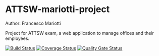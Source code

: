 # ATTSW-mariotti-project
Author: Francesco Mariotti

Project for ATTSW exam, a web application to manage offices and their employees.

[![Build Status](https://travis-ci.com/FrancescoMariotti/ATTSW-mariotti-project.svg?branch=master)](https://travis-ci.com/FrancescoMariotti/ATTSW-mariotti-project)
[![Coverage Status](https://coveralls.io/repos/github/FrancescoMariotti/ATTSW-mariotti-project/badge.svg)](https://coveralls.io/github/FrancescoMariotti/ATTSW-mariotti-project)
[![Quality Gate Status](https://sonarcloud.io/api/project_badges/measure?project=com.mariotti%3Amariotti-project&metric=alert_status)](https://sonarcloud.io/dashboard?id=com.mariotti%3Amariotti-project)
